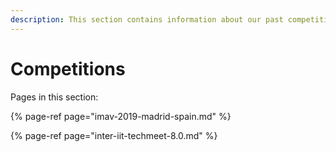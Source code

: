 ```yaml
---
description: This section contains information about our past competitions
---
```


# Competitions

Pages in this section:

{% page-ref page="imav-2019-madrid-spain.md" %}

{% page-ref page="inter-iit-techmeet-8.0.md" %}





